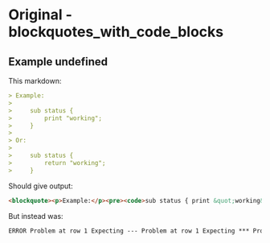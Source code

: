 # Original - blockquotes_with_code_blocks

## Example undefined

This markdown:

```markdown
> Example:
> 
>     sub status {
>         print "working";
>     }
> 
> Or:
> 
>     sub status {
>         return "working";
>     }

```

Should give output:

```html
<blockquote><p>Example:</p><pre><code>sub status { print &quot;working&quot;; }</code></pre><p>Or:</p><pre><code>sub status { return &quot;working&quot;; }</code></pre></blockquote>
```

But instead was:

```html
ERROR Problem at row 1 Expecting --- Problem at row 1 Expecting *** Problem at row 1 Expecting ___
```
